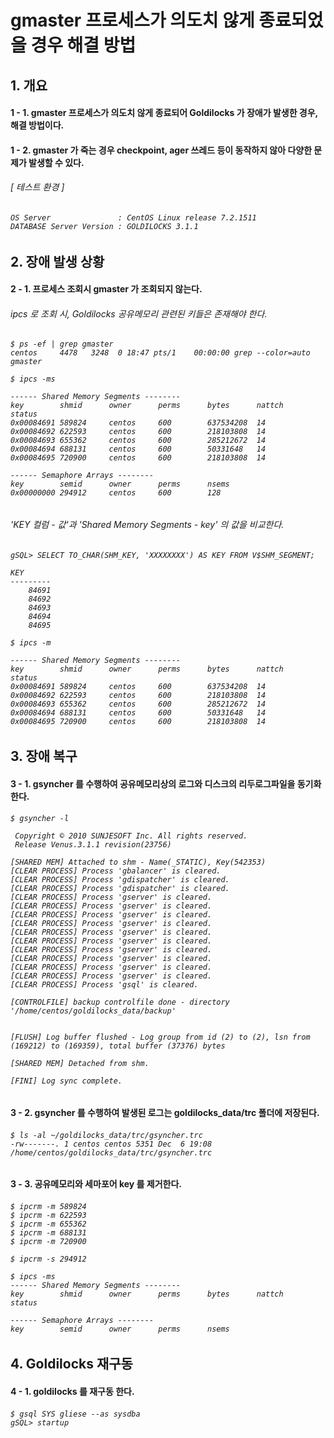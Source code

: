 # gmaster 프로세스가 의도치 않게 종료되었을 경우 해결 방법

## 1. 개요

#### 1 - 1. gmaster 프로세스가 의도치 않게 종료되어 Goldilocks 가 장애가 발생한 경우, 해결 방법이다.

#### 1 - 2. gmaster 가 죽는 경우 checkpoint, ager 쓰레드 등이 동작하지 않아 다양한 문제가 발생할 수 있다.

###### [ 테스트 환경 ]

<h6>

    OS Server               : CentOS Linux release 7.2.1511
    DATABASE Server Version : GOLDILOCKS 3.1.1

</h6>

## 2. 장애 발생 상황

#### 2 - 1. 프로세스 조회시 gmaster 가 조회되지 않는다.

###### ipcs 로 조회 시, Goldilocks 공유메모리 관련된 키들은 존재해야 한다.

<h6>

    $ ps -ef | grep gmaster
    centos     4478   3248  0 18:47 pts/1    00:00:00 grep --color=auto gmaster

    $ ipcs -ms

    ------ Shared Memory Segments --------
    key        shmid      owner      perms      bytes      nattch     status
    0x00084691 589824     centos     600        637534208  14
    0x00084692 622593     centos     600        218103808  14
    0x00084693 655362     centos     600        285212672  14
    0x00084694 688131     centos     600        50331648   14
    0x00084695 720900     centos     600        218103808  14

    ------ Semaphore Arrays --------
    key        semid      owner      perms      nsems
    0x00000000 294912     centos     600        128

</h6>

###### 'KEY 컬럼 - 값'과 'Shared Memory Segments - key' 의 값을 비교한다.

<h6>

    gSQL> SELECT TO_CHAR(SHM_KEY, 'XXXXXXXX') AS KEY FROM V$SHM_SEGMENT;

    KEY
    ---------
        84691
        84692
        84693
        84694
        84695

    $ ipcs -m

    ------ Shared Memory Segments --------
    key        shmid      owner      perms      bytes      nattch     status
    0x00084691 589824     centos     600        637534208  14
    0x00084692 622593     centos     600        218103808  14
    0x00084693 655362     centos     600        285212672  14
    0x00084694 688131     centos     600        50331648   14
    0x00084695 720900     centos     600        218103808  14

</h6>

## 3. 장애 복구

#### 3 - 1. gsyncher 를 수행하여 공유메모리상의 로그와 디스크의 리두로그파일을 동기화한다.


<h6>

    $ gsyncher -l

     Copyright © 2010 SUNJESOFT Inc. All rights reserved.
     Release Venus.3.1.1 revision(23756)

    [SHARED MEM] Attached to shm - Name(_STATIC), Key(542353)
    [CLEAR PROCESS] Process 'gbalancer' is cleared.
    [CLEAR PROCESS] Process 'gdispatcher' is cleared.
    [CLEAR PROCESS] Process 'gdispatcher' is cleared.
    [CLEAR PROCESS] Process 'gserver' is cleared.
    [CLEAR PROCESS] Process 'gserver' is cleared.
    [CLEAR PROCESS] Process 'gserver' is cleared.
    [CLEAR PROCESS] Process 'gserver' is cleared.
    [CLEAR PROCESS] Process 'gserver' is cleared.
    [CLEAR PROCESS] Process 'gserver' is cleared.
    [CLEAR PROCESS] Process 'gserver' is cleared.
    [CLEAR PROCESS] Process 'gserver' is cleared.
    [CLEAR PROCESS] Process 'gserver' is cleared.
    [CLEAR PROCESS] Process 'gserver' is cleared.
    [CLEAR PROCESS] Process 'gsql' is cleared.

    [CONTROLFILE] backup controlfile done - directory '/home/centos/goldilocks_data/backup'


    [FLUSH] Log buffer flushed - Log group from id (2) to (2), lsn from (169212) to (169359), total buffer (37376) bytes

    [SHARED MEM] Detached from shm.

    [FINI] Log sync complete.

</h6>

#### 3 - 2. gsyncher 를 수행하여 발생된 로그는 goldilocks_data/trc 폴더에 저장된다.

<h6>

    $ ls -al ~/goldilocks_data/trc/gsyncher.trc
    -rw-------. 1 centos centos 5351 Dec  6 19:08 /home/centos/goldilocks_data/trc/gsyncher.trc

</h6>

#### 3 - 3. 공유메모리와 세마포어 key 를 제거한다.

<h6>

    $ ipcrm -m 589824
    $ ipcrm -m 622593
    $ ipcrm -m 655362
    $ ipcrm -m 688131
    $ ipcrm -m 720900

    $ ipcrm -s 294912

    $ ipcs -ms
    ------ Shared Memory Segments --------
    key        shmid      owner      perms      bytes      nattch     status

    ------ Semaphore Arrays --------
    key        semid      owner      perms      nsems

</h6>

## 4. Goldilocks 재구동

#### 4 - 1. goldilocks 를 재구동 한다.


<h6>

    $ gsql SYS gliese --as sysdba
    gSQL> startup

</h6>
